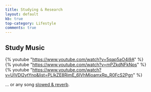 ```yaml
---
title: Studying & Research
layout: default
kb: true
top-category: Lifestyle
comments: true
---
```


## Study Music

{% youtube "https://www.youtube.com/watch?v=5qap5aO4i9A" %}
<br />
{% youtube "https://www.youtube.com/watch?v=mPZkdNFkNps" %}
<br />
{% youtube "https://www.youtube.com/watch?v=UIVDI2ytYno&list=PLlkZE8RimE_6IVhMioamxRp_R0FcS2Pgn" %}
<br />

... or any song [slowed & reverb](https://www.youtube.com/results?search_query=slowed+and+reverb).
